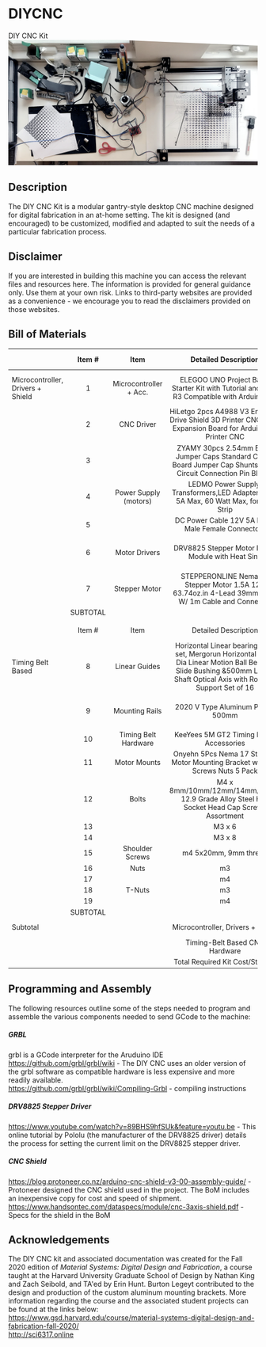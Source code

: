 # DIYCNC
DIY CNC Kit
![DIY CNC Kit](assets/01_headerImage.png)
## Description
The DIY CNC Kit is a modular gantry-style desktop CNC machine designed for digital fabrication in an at-home setting.  The kit is designed (and encouraged) to be customized, modified and adapted to suit the needs of a particular fabrication process.  
## Disclaimer
If you are interested in building this machine you can access the relevant files and resources here.  The information is provided for general guidance only. Use them at your own risk.  Links to third-party websites are provided as a convenience - we encourage you to read the disclaimers provided on those websites.  
## Bill of Materials
|  | Item # | Item | Detailed Description  | Vendor | QTY | Cost/ Unit | Total  Cost | Link | Notes |
|-|:-:|:-:|:-:|:-:|:-:|:-:|:-:|:-:|:-:|
| Microcontroller, Drivers + Shield | 1 | Microcontroller + Acc. | ELEGOO UNO Project Basic Starter Kit with Tutorial and UNO R3 Compatible with Arduino IDE | Amazon | 1 | $17.99 | $17.99 | https://www.amazon.com/ELEGOO-Starter-Tutorial-Compatible-Official/dp/B01DGD2GAO | Critical components are the microcontroller, the programming cable, the breadboard and the jumper wires - OK to furnish these separately |
|  | 2 | CNC Driver | HiLetgo 2pcs A4988 V3 Engraver Drive Shield 3D Printer CNC Drive Expansion Board for Arduino 3D Printer CNC | Amazon | 1 | $6.79 | $6.79 | https://www.amazon.com/gp/product/B01D2HL9T8/ref=ppx_yo_dt_b_asin_title_o01_s00?ie=UTF8&psc=1 | Original version: https://www.elecrow.com/arduino-cnc-shield-v3-51-grbl-v0-9-compatible-uses-pololu-drivers.html |
|  | 3 |  | ZYAMY 30pcs 2.54mm Black Jumper Caps Standard Circuit Board Jumper Cap Shunts Short Circuit Connection Pin Blocks | Amazon | 1 | $5.08 | $5.08 | https://www.amazon.com/ZYAMY-2-54mm-Standard-Circuit-Connection/dp/B077957RN7 |  |
|  | 4 | Power Supply (motors) | LEDMO Power Supply, Transformers,LED Adapter, 12V, 5A Max, 60 Watt Max, for LED Strip | Amazon | 1 | $10.99 | $10.99 | https://www.amazon.com/LEDMO-Power-Supply-Transformers-Adapter/dp/B01461MOGQ/ref=sr_1_5?dchild=1&keywords=12v+5a+power+supply&qid=1596567642&sr=8-5 |  |
|  | 5 |  | DC Power Cable 12V 5A Plugs Male Female Connectors | Amazon | 1 | $9.89 | $9.89 | https://www.amazon.com/43x2pcs-Connectors-Security-Lighting-MILAPEAK/dp/B072BXB2Y8 |  |
|  | 6 | Motor Drivers | DRV8825 Stepper Motor Driver Module with Heat Sink | Amazon | 1 | $12.69 | $12.69 | https://www.amazon.com/DAOKI-DRV8825-Stepper-Drivers-StepStick/dp/B07X8XPCDV | Sold in packs of 5 - Original version: https://www.pololu.com/product/2982, if purchased here also needs heat sinks |
|  | 7 | Stepper Motor | STEPPERONLINE Nema 17 Stepper Motor 1.5A 12V 63.74oz.in  4-Lead 39mm Body W/ 1m Cable and Connector | Amazon | 3 | $10.50 | $31.50 | https://www.amazon.com/gp/product/B07LF898KN/ref=ppx_yo_dt_b_asin_title_o00_s00?ie=UTF8&th=1 | Original version: https://www.pololu.com/product/2267 |
|  | SUBTOTAL |  |  |  |  |  | $94.93 |  |  |
|  |  |  |  |  |  |  |  |  |  |
|  | Item # | Item | Detailed Description  | Vendor | QTY | Cost/ Unit | Total  Cost | Link | Notes |
| Timing Belt Based | 8 | Linear Guides | Horizontal Linear bearing slide set, Mergorun Horizontal 8mm Dia Linear Motion Ball Bearing Slide Bushing &500mm Linear Shaft Optical Axis with Rod Rail Support Set of 16 | Amazon | 1 | 41.99 | 41.99 | https://www.amazon.com/Horizontal-bearing-Mergorun-Bearing-Bushing/dp/B06XPFLLSK |  |
|  | 9 | Mounting Rails | 2020 V Type Aluminum Profile 500mm | Amazon | 1 | $25.99 | $25.99 | https://www.amazon.com/HFS-European-Standard-Anodized-Extrusion/dp/B083B9F89G | Only two rails needed for construction of kit (additl rails can be used for machine prototyping, or the pack can be split with a roommate etc.) |
|  | 10 | Timing Belt Hardware | KeeYees 5M GT2 Timing Belt + Accessories | Amazon | 1 | $14.99 | $14.99 | https://www.amazon.com/KeeYees-Timing-Tensioner-Torsion-Printer/dp/B07JKT5BZQ/ |  |
|  | 11 | Motor Mounts | Onyehn 5Pcs Nema 17 Stepper Motor Mounting Bracket with M3 Screws Nuts 5 Pack | Amazon | 1 | 13.99 | 13.99 | https://www.amazon.com/gp/product/B07D7P2DC3 |  |
|  | 12 | Bolts | M4 x 8mm/10mm/12mm/14mm/16mm 12.9 Grade Alloy Steel Hex Socket Head Cap Screws Assortment | Amazon | 1 | $8.99 | $8.99 | https://www.amazon.com/iExcell-Assortment-Socket-Screws-Finish/dp/B01M3SSEG2 |  |
|  | 13 |  | M3 x 6 | McMaster | 12 | $0.09 | $1.12 | https://www.mcmaster.com/91290A111/ |  |
|  | 14 |  | M3 x 8 | McMaster | 6 | $0.08 | $0.47 | https://www.mcmaster.com/91290A113/ |  |
|  | 15 | Shoulder Screws | m4 5x20mm, 9mm thread | McMaster | 2 | $2.96 | $5.92 | https://www.mcmaster.com/92981A042/ |  |
|  | 16 | Nuts | m3 | McMaster | 4 | $0.01 | $0.04 | https://www.mcmaster.com/90592A085/ |  |
|  | 17 |  | m4 | McMaster | 12 | $0.01 | $0.17 | https://www.mcmaster.com/90592A090/ |  |
|  | 18 | T-Nuts | m3 | Amazon | 2 | $0.16 | $0.32 | www.amazon.com/dp/B01GCDG2QE |  |
|  | 19 |  | m4 | Amazon | 10 | $0.16 | $1.60 | https://www.amazon.com/dp/B01GCDG2RI?th=1 |  |
|  | SUBTOTAL |  |  |  |  |  | $115.58 |  |  |
| Subtotal |  |  | Microcontroller, Drivers + Shield |  | 1 | $94.93 | $94.93 |  | Minimum Electronic Components for 3-axis Machine |
|  |  |  | Timing-Belt Based CNC Hardware |  | 1 | $115.58 | $115.58 |  | Custom Bracket NIC |
|  |  |  | Total Required Kit Cost/Student |  |  |  | $210.51 |  |  |
## Programming and Assembly
The following resources outline some of the steps needed to program and assemble the various components needed to send GCode to the machine: 
##### GRBL
grbl is a GCode interpreter for the Aruduino IDE<br>
https://github.com/grbl/grbl/wiki - The DIY CNC uses an older version of the grbl software as compatible hardware is less expensive and more readily available.<br>
https://github.com/grbl/grbl/wiki/Compiling-Grbl - compiling instructions<br>
##### DRV8825 Stepper Driver
https://www.youtube.com/watch?v=89BHS9hfSUk&feature=youtu.be - This online tutorial by Pololu (the manufacturer of the DRV8825 driver) details the process for setting the current limit on the DRV8825 stepper driver. 
##### CNC Shield
https://blog.protoneer.co.nz/arduino-cnc-shield-v3-00-assembly-guide/ - Protoneer designed the CNC shield used in the project. The BoM includes an inexpensive copy for cost and speed of shipment.<br>
https://www.handsontec.com/dataspecs/module/cnc-3axis-shield.pdf - Specs for the shield in the BoM
## Acknowledgements
The DIY CNC kit and associated documentation was created for the Fall 2020 edition of *Material Systems: Digital Design and Fabrication*, a course taught at the Harvard University Graduate School of Design by Nathan King and Zach Seibold, and TA'ed by Erin Hunt.  Burton Legeyt contributed to the design and production of the custom aluminum mounting brackets. More information regarding the course and the associated student projects can be found at the links below:<br>
https://www.gsd.harvard.edu/course/material-systems-digital-design-and-fabrication-fall-2020/<br>
http://sci6317.online
